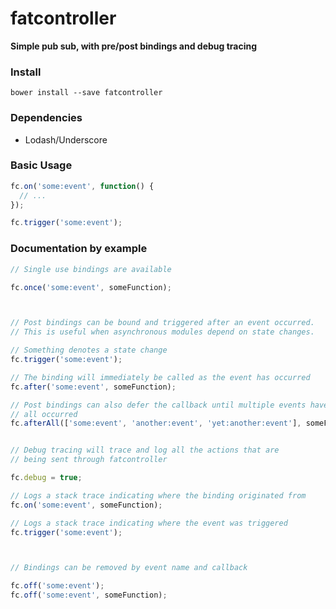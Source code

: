 fatcontroller
=============

**Simple pub sub, with pre/post bindings and debug tracing**

### Install

`bower install --save fatcontroller`

### Dependencies

- Lodash/Underscore

### Basic Usage

```javascript
fc.on('some:event', function() {
  // ...
});

fc.trigger('some:event');
```

### Documentation by example

```javascript
// Single use bindings are available

fc.once('some:event', someFunction);



// Post bindings can be bound and triggered after an event occurred.
// This is useful when asynchronous modules depend on state changes.

// Something denotes a state change
fc.trigger('some:event');

// The binding will immediately be called as the event has occurred
fc.after('some:event', someFunction);

// Post bindings can also defer the callback until multiple events have
// all occurred
fc.afterAll(['some:event', 'another:event', 'yet:another:event'], someFunction);


// Debug tracing will trace and log all the actions that are
// being sent through fatcontroller

fc.debug = true;

// Logs a stack trace indicating where the binding originated from
fc.on('some:event', someFunction);

// Logs a stack trace indicating where the event was triggered
fc.trigger('some:event');



// Bindings can be removed by event name and callback

fc.off('some:event');
fc.off('some:event', someFunction);
```
